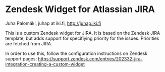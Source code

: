 # Zendesk Widget for Atlassian JIRA
Juha Palomäki, juhap at iki.fi, http://juhap.iki.fi

This is a custom Zendesk widget for JIRA. It is based on the Zendesk JIRA template, but adds support for specifiying priority for the issues. Priorities are fetched from JIRA.

In order to use this, follow the configuration instructions on Zendesk support pages:
https://support.zendesk.com/entries/202332-jira-integration-creating-a-custom-widget

